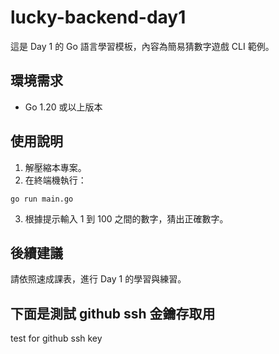 # lucky-backend-day1

這是 Day 1 的 Go 語言學習模板，內容為簡易猜數字遊戲 CLI 範例。

## 環境需求

- Go 1.20 或以上版本

## 使用說明

1. 解壓縮本專案。
2. 在終端機執行：

```
go run main.go
```

3. 根據提示輸入 1 到 100 之間的數字，猜出正確數字。

## 後續建議

請依照速成課表，進行 Day 1 的學習與練習。


## 下面是測試 github ssh 金鑰存取用
test for github ssh key
